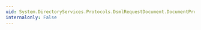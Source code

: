```yaml
---
uid: System.DirectoryServices.Protocols.DsmlRequestDocument.DocumentProcessing
internalonly: False
---
```

